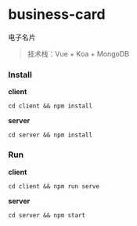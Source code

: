 # business-card
电子名片

> 技术栈：Vue + Koa + MongoDB



### Install

**client**

```
cd client && npm install
```
**server**

```
cd server && npm install
```



### Run

**client**

``` shell
cd client && npm run serve
```

**server**

```shell
cd server && npm start
```

